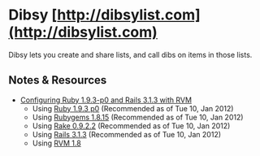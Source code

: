 #  Dibsy [http://dibsylist.com](http://dibsylist.com)

Dibsy lets you create and share lists, and call dibs on items in those lists.

## Notes &amp; Resources
- [Configuring Ruby 1.9.3-p0 and Rails 3.1.3 with RVM](http://railsapps.github.com/installing-rails-3-1.html)
  - Using [Ruby 1.9.3 p0](http://www.ruby-lang.org/en/downloads/) (Recommended as of Tue 10, Jan 2012)
  - Using [Rubygems 1.8.15](https://rubygems.org/gems/rubygems-update) (Recommended as of Tue 10, Jan 2012)
  - Using [Rake 0.9.2.2](http://rubygems.org/gems/rake) (Recommended as of Tue 10, Jan 2012)
  - Using [Rails 3.1.3](http://rubygems.org/gems/rails) (Recommended as of Tue 10, Jan 2012)
  - Using [RVM 1.8](http://beginrescueend.com/)

